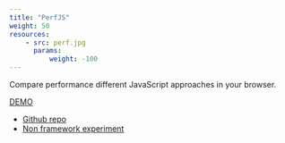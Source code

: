 ```yaml
---
title: "PerfJS"
weight: 50
resources:
    - src: perf.jpg
      params:
          weight: -100
---
```


Compare performance different JavaScript approaches in your browser.

[DEMO](//perfjs.pencroff.com)

* [Github repo](//github.com/Pencroff/PerfJS)
* [Non framework experiment](//github.com/Pencroff/PerfJS/tree/master/origin)


